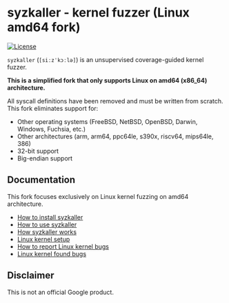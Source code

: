 # syzkaller - kernel fuzzer (Linux amd64 fork)

[![License](https://img.shields.io/badge/License-Apache%202.0-blue.svg)](LICENSE)

`syzkaller` (`[siːzˈkɔːlə]`) is an unsupervised coverage-guided kernel fuzzer.

**This is a simplified fork that only supports Linux on amd64 (x86_64) architecture.**

All syscall definitions have been removed and must be written from scratch. This fork eliminates support for:
- Other operating systems (FreeBSD, NetBSD, OpenBSD, Darwin, Windows, Fuchsia, etc.)
- Other architectures (arm, arm64, ppc64le, s390x, riscv64, mips64le, 386)
- 32-bit support
- Big-endian support

## Documentation

This fork focuses exclusively on Linux kernel fuzzing on amd64 architecture.

- [How to install syzkaller](docs/setup.md)
- [How to use syzkaller](docs/usage.md)
- [How syzkaller works](docs/internals.md)
- [Linux kernel setup](docs/linux/setup.md)
- [How to report Linux kernel bugs](docs/linux/reporting_kernel_bugs.md)
- [Linux kernel found bugs](docs/linux/found_bugs.md)

## Disclaimer

This is not an official Google product.
